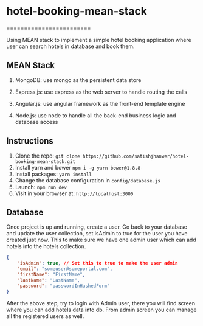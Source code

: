 # hotel-booking-mean-stack

========================

Using MEAN stack to implement a simple hotel booking application where user can search hotels in database and book them.

## MEAN Stack

1. MongoDB: use mongo as the persistent data store

2. Express.js: use express as the web server to handle routing the calls

3. Angular.js: use angular framework as the front-end template engine

4. Node.js: use node to handle all the back-end business logic and database access

## Instructions

1. Clone the repo: `git clone https://github.com/satishjhanwer/hotel-booking-mean-stack.git`
2. Install yarn and bower `npm i -g yarn bower@1.8.8`
3. Install packages: `yarn install`
4. Change the database configuration in `config/database.js`
5. Launch: `npm run dev`
6. Visit in your browser at: `http://localhost:3000`

## Database

Once project is up and running, create a user. Go back to your database and update the user collection, set isAdmin to
true for the user you have created just now. This to make sure we have one admin user which can add hotels into the
hotels collection.

```json
{
	"isAdmin": true, // Set this to true to make the user admin
	"email": "someuser@someportal.com",
	"firstName": "FirstName",
	"lastName": "LastName",
	"password": "passwordInHashedForm"
}
```

After the above step, try to login with Admin user, there you will find screen where you can add hotels data into db.
From admin screen you can manage all the registered users as well.
